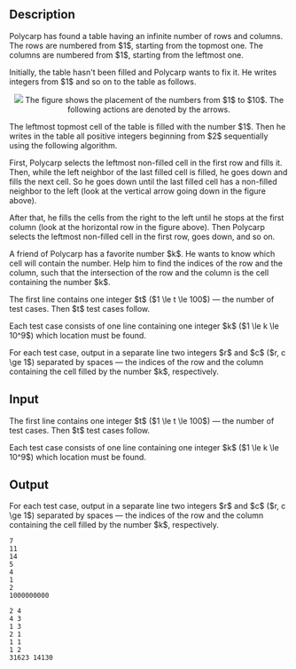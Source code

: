 ## Description

<div><p>Polycarp has found a table having an infinite number of rows and columns. The rows are numbered from $1$, starting from the topmost one. The columns are numbered from $1$, starting from the leftmost one.</p><p>Initially, the table hasn't been filled and Polycarp wants to fix it. He writes integers from $1$ and so on to the table as follows.</p><center> <img class="tex-graphics" src="file://uWZk0EEt.png" style="max-width: 100.0%;max-height: 100.0%;"> <span class="tex-font-size-small">The figure shows the placement of the numbers from $1$ to $10$. The following actions are denoted by the arrows.</span> </center><p>The leftmost topmost cell of the table is filled with the number $1$. Then he writes in the table all positive integers beginning from $2$ sequentially using the following algorithm.</p><p>First, Polycarp selects the leftmost non-filled cell in the first row and fills it. Then, while the left neighbor of the last filled cell is filled, he goes down and fills the next cell. So he goes down until the last filled cell has a non-filled neighbor to the left (look at the vertical arrow going down in the figure above).</p><p>After that, he fills the cells from the right to the left until he stops at the first column (look at the horizontal row in the figure above). Then Polycarp selects the leftmost non-filled cell in the first row, goes down, and so on.</p><p>A friend of Polycarp has a favorite number $k$. He wants to know which cell will contain the number. Help him to find the indices of the row and the column, such that the intersection of the row and the column is the cell containing the number $k$.</p></div><div class="input-specification"><p>The first line contains one integer $t$ ($1 \le t \le 100$) — the number of test cases. Then $t$ test cases follow.</p><p>Each test case consists of one line containing one integer $k$ ($1 \le k \le 10^9$) which location must be found.</p></div><div class="output-specification"><p>For each test case, output in a separate line two integers $r$ and $c$ ($r, c \ge 1$) separated by spaces — the indices of the row and the column containing the cell filled by the number $k$, respectively.</p></div>

## Input

<p>The first line contains one integer $t$ ($1 \le t \le 100$) — the number of test cases. Then $t$ test cases follow.</p><p>Each test case consists of one line containing one integer $k$ ($1 \le k \le 10^9$) which location must be found.</p>

## Output

<p>For each test case, output in a separate line two integers $r$ and $c$ ($r, c \ge 1$) separated by spaces — the indices of the row and the column containing the cell filled by the number $k$, respectively.</p>





```input1
7
11
14
5
4
1
2
1000000000
```




```output1
2 4
4 3
1 3
2 1
1 1
1 2
31623 14130
```


